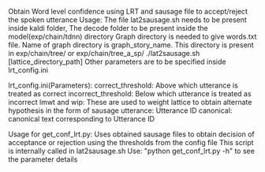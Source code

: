 Obtain Word level confidence using LRT and sausage file to accept/reject the spoken utterance
Usage:
	The file lat2sausage.sh needs to be present inside kaldi folder, The decode folder to be present inside the model(exp/chain/tdnn) directory
	Graph directory is needed to give words.txt file. Name of graph directory is graph_story_name. This directory is present in exp/chain/tree/ or exp/chain/tree_a_sp/
	./lat2sausage.sh [lattice_directory_path]
    Other parameters are to be specified inside lrt_config.ini

lrt_config.ini(Parameters):
    correct_threshold: Above which utterance is treated as correct
    incorrect_threshold: Below which utterance is treated as incorrect
    lmwt and wip: These are used to weight lattice to obtain alternate hypothesis in the form of sausage
    utterance: Utterance ID 
    canonical: canonical text corresponding to Utterance ID
    

Usage for get_conf_lrt.py:
	Uses obtained sausage files to obtain decision of acceptance or rejection using the thresholds from the config file
	This script is internally called in lat2sausage.sh
	Use: "python get_conf_lrt.py -h" to see the parameter details


